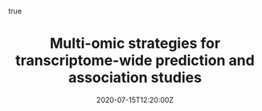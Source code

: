 ---
all_day: false
authors: []
date: "2020-07-15T12:20:00Z"
date_end: "2020-07-20T12:40:00Z"
event: ISMB 2020
event_url: https://www.iscb.org/cms_addon/conferences/ismb2020/tracks/varicosi
featured: true
location: Montreal, CA, USA (rescheduled to online)
math: true
links:
- icon: twitter
  icon_pack: fab
  name: Follow
  url: https://twitter.com/bhattac_a_bt
slides:
summary: Presentation at VarI-COSI (ISMB 2020)
tags: []
title: Multi-omic strategies for transcriptome-wide prediction and association studies
url_code: ""
url_pdf: ""
url_slides: ""
url_video: https://www.youtube.com/watch?v=7IrVK22rAI0
---